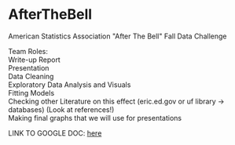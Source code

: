 # AfterTheBell
American Statistics Association "After The Bell" Fall Data Challenge


Team Roles:  
Write-up Report  
Presentation  
Data Cleaning  
Exploratory Data Analysis and Visuals  
Fitting Models  
Checking other Literature on this effect (eric.ed.gov or uf library -> databases) (Look at references!)  
Making final graphs that we will use for presentations  


LINK TO GOOGLE DOC: [here](https://docs.google.com/document/d/1WIcwleqcFG44S19cIntDfs3K7vTZSE4lAQ7fsYRf3FM/edit?pli=1)
